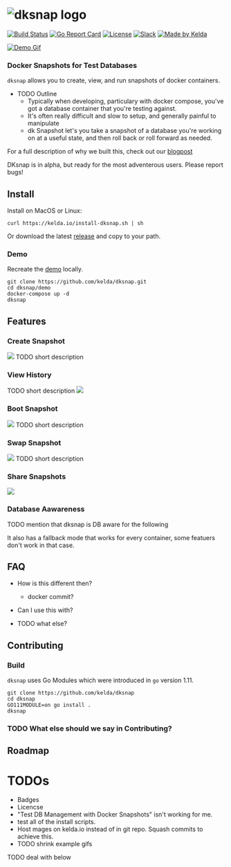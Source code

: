 # ![dksnap logo](https://kelda.io/img/dksnap/dksnap-logo.svg)
[![Build Status](https://travis-ci.org/kelda/dksnap.svg?branch=master)](https://travis-ci.org/kelda/dksnap)
[![Go Report Card](https://goreportcard.com/badge/github.com/kelda/dksnap)](https://goreportcard.com/report/github.com/kelda/dksnap)
[![License](https://img.shields.io/badge/License-Apache%202.0-blue.svg)](LICENSE)
[![Slack](https://kelda.io/img/dksnap/slack-badge.svg)](http://slack.kelda.io)
[![Made by Kelda](https://kelda.io/img/dksnap/love-badge.svg)](https://kelda.io)

[![Demo Gif](https://kelda.io/img/dksnap/create-snapshot.gif)](https://youtu.be/EaxEsOTKdrs)

### Docker Snapshots for Test Databases

`dksnap` allows you to create, view, and run snapshots of docker containers.

- TODO Outline
    - Typically when developing, particulary with docker compose, you've got a
      database container that you're testing against.
    - It's often really difficult and slow to setup, and generally painful to
      manipulate
    - dk Snapshot let's you take a snapshot of a database you're working on at
      a useful state, and then roll back or roll forward as needed.

For a full description of why we built this, check out our [blogpost](TODO)

DKsnap is in alpha, but ready for the most adventerous users.  Please report
bugs!

## Install
Install on MacOS or Linux:

```
curl https://kelda.io/install-dksnap.sh | sh
```

Or download the latest [release](https://github.com/kelda/dksnap/releases) and
copy to your path.

### Demo
Recreate the [demo](https://youtu.be/EaxEsOTKdrs) locally.

```
git clone https://github.com/kelda/dksnap.git
cd dksnap/demo
docker-compose up -d
dksnap
```

## Features

### Create Snapshot
![](https://kelda.io/img/dksnap/create-snapshot.gif)
TODO short description

### View History
TODO short description
![](https://kelda.io/img/dksnap/view-history.gif)

### Boot Snapshot
![](https://kelda.io/img/dksnap/boot-snapshot.gif)
TODO short description

### Swap Snapshot
![](https://kelda.io/img/dksnap/swap-snapshot.gif)
TODO short description

### Share Snapshots
![](https://kelda.io/img/dksnap/share-snapshot.gif)

### Database Aawareness
TODO mention that dksnap is DB aware for the following

It also has a fallback mode that works for every container, 
some featuers don't work in that case.

## FAQ

- How is this different then?
    - docker commit?

- Can I use this with?


- TODO what else?


## Contributing

### Build

`dksnap` uses Go Modules which were introduced in `go` version 1.11.

```
git clone https://github.com/kelda/dksnap
cd dksnap
GO111MODULE=on go install .
dksnap
```

### TODO What else should we say in Contributing?

## Roadmap

# TODOs
- Badges
- Licencse
- "Test DB Management with Docker Snapshots" isn't working for me.
- test all of the install scripts.
- Host mages on kelda.io instead of in git repo.  Squash commits to achieve this.
- TODO shrink example gifs

TODO deal with below
